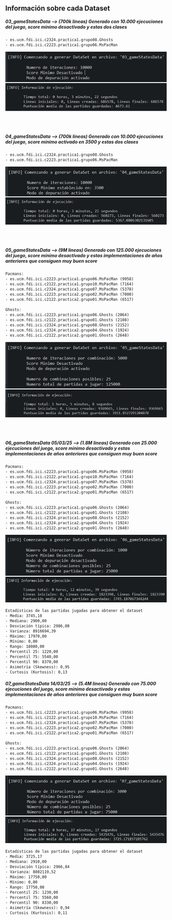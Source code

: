 ## Información sobre cada Dataset

##### 03_gameStatesData --> (700k lineas) Generado con 10.000 ejecuciones del juego, score mínimo desactivado y estas dos clases
	- es.ucm.fdi.ici.c2324.practica1.grupo08.Ghosts
	- es.ucm.fdi.ici.c2223.practica1.grupo06.MsPacMan
	
![Resultado](03_gameStatesDataIni.png)
![Resultado](03_gameStatesDataFin.png)

<br>
<br>

##### 04_gameStatesData --> (700k lineas) Generado con 10.000 ejecuciones del juego, score mínimo activado en 3500 y estas dos clases
	- es.ucm.fdi.ici.c2324.practica1.grupo08.Ghosts
	- es.ucm.fdi.ici.c2223.practica1.grupo06.MsPacMan
	
![Resultado](04_gameStatesDataIni.png)
![Resultado](04_gameStatesDataFin.png)


<br>
<br>

##### 05_gameStatesData --> (9M lineas) Generado con 125.000 ejecuciones del juego, score mínimo desactivado y estas implementaciones de años anteriores que consiguen muy buen score
	Pacmans:
	- es.ucm.fdi.ici.c2223.practica1.grupo06.MsPacMan (9958)
	- es.ucm.fdi.ici.c2122.practica1.grupo10.MsPacMan (7164)
	- es.ucm.fdi.ici.c2324.practica1.grupo07.MsPacMan (5378)
	- es.ucm.fdi.ici.c2223.practica2.grupo02.MsPacMan (7000) 
	- es.ucm.fdi.ici.c2122.practica2.grupo01.MsPacMan (6517)

	Ghosts:
	- es.ucm.fdi.ici.c2223.practica1.grupo06.Ghosts (2064)
	- es.ucm.fdi.ici.c2122.practica1.grupo01.Ghosts (2108)
	- es.ucm.fdi.ici.c2324.practica1.grupo08.Ghosts (2152)
	- es.ucm.fdi.ici.c2324.practica2.grupo04.Ghosts (1924)
	- es.ucm.fdi.ici.c2122.practica2.grupo01.Ghosts (2648)
	
![Resultado](05_gameStatesDataIni.png)
![Resultado](05_gameStatesDataFin.png)

<br>
<br>

##### 06_gameStatesData 05/03/25 --> (1.8M lineas) Generado con 25.000 ejecuciones del juego, score mínimo desactivado y estas implementaciones de años anteriores que consiguen muy buen score
	Pacmans:
	- es.ucm.fdi.ici.c2223.practica1.grupo06.MsPacMan (9958)
	- es.ucm.fdi.ici.c2122.practica1.grupo10.MsPacMan (7164)
	- es.ucm.fdi.ici.c2324.practica1.grupo07.MsPacMan (5378)
	- es.ucm.fdi.ici.c2223.practica2.grupo02.MsPacMan (7000) 
	- es.ucm.fdi.ici.c2122.practica2.grupo01.MsPacMan (6517)

	Ghosts:
	- es.ucm.fdi.ici.c2223.practica1.grupo06.Ghosts (2064)
	- es.ucm.fdi.ici.c2122.practica1.grupo01.Ghosts (2108)
	- es.ucm.fdi.ici.c2324.practica1.grupo08.Ghosts (2152)
	- es.ucm.fdi.ici.c2324.practica2.grupo04.Ghosts (1924)
	- es.ucm.fdi.ici.c2122.practica2.grupo01.Ghosts (2648)
	
![Resultado](06_gameStatesDataIni.png)
![Resultado](06_gameStatesDataFin.png)


	Estadísticas de las partidas jugadas para obtener el dataset
	- Media: 3745,18
	- Mediana: 2900,00
	- Desviación típica: 2986,08
	- Varianza: 8916694,39
	- Máximo: 17970,00
	- Mínimo: 0,00
	- Rango: 18080,00
	- Percentil 25: 1220,00
	- Percentil 75: 5540,00
	- Percentil 90: 8370,00
	- Asimetría (Skewness): 0,95
	- Curtosis (Kurtosis): 0,13



##### 07_gameStatesData 14/03/25 --> (5.4M lineas) Generado con 75.000 ejecuciones del juego, score mínimo desactivado y estas implementaciones de años anteriores que consiguen muy buen score
	Pacmans:
	- es.ucm.fdi.ici.c2223.practica1.grupo06.MsPacMan (9958)
	- es.ucm.fdi.ici.c2122.practica1.grupo10.MsPacMan (7164)
	- es.ucm.fdi.ici.c2324.practica1.grupo07.MsPacMan (5378)
	- es.ucm.fdi.ici.c2223.practica2.grupo02.MsPacMan (7000) 
	- es.ucm.fdi.ici.c2122.practica2.grupo01.MsPacMan (6517)

	Ghosts:
	- es.ucm.fdi.ici.c2223.practica1.grupo06.Ghosts (2064)
	- es.ucm.fdi.ici.c2122.practica1.grupo01.Ghosts (2108)
	- es.ucm.fdi.ici.c2324.practica1.grupo08.Ghosts (2152)
	- es.ucm.fdi.ici.c2324.practica2.grupo04.Ghosts (1924)
	- es.ucm.fdi.ici.c2122.practica2.grupo01.Ghosts (2648)
	
![Resultado](07_gameStatesDataIni.png)
![Resultado](07_gameStatesDataFin.png)


	Estadísticas de las partidas jugadas para obtener el dataset
	- Media: 3725,17
	- Mediana: 2910,00
	- Desviación típica: 2966,84
	- Varianza: 8802119,52
	- Máximo: 17750,00
	- Mínimo: 0,00
	- Rango: 17750,00
	- Percentil 25: 1230,00
	- Percentil 75: 5560,00
	- Percentil 90: 8330,00
	- Asimetría (Skewness): 0,94
	- Curtosis (Kurtosis): 0,11
